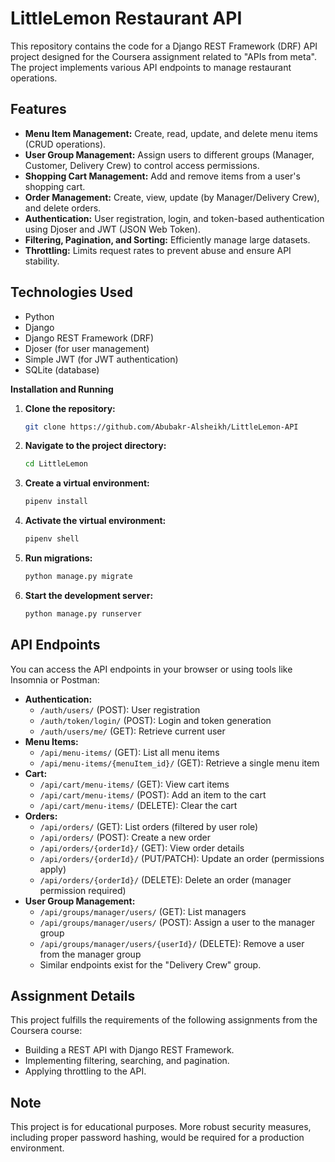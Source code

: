 # LittleLemon Restaurant API

This repository contains the code for a Django REST Framework (DRF) API project designed for the Coursera assignment related to "APIs from meta". The project implements various API endpoints to manage restaurant operations.


## Features

* **Menu Item Management:** Create, read, update, and delete menu items (CRUD operations).
* **User Group Management:** Assign users to different groups (Manager, Customer, Delivery Crew) to control access permissions.
* **Shopping Cart Management:**  Add and remove items from a user's shopping cart.
* **Order Management:** Create, view, update (by Manager/Delivery Crew), and delete orders.
* **Authentication:** User registration, login, and token-based authentication using Djoser and JWT (JSON Web Token).
* **Filtering, Pagination, and Sorting:**  Efficiently manage large datasets.
* **Throttling:** Limits request rates to prevent abuse and ensure API stability.

## Technologies Used

* Python
* Django
* Django REST Framework (DRF)
* Djoser (for user management)
* Simple JWT (for JWT authentication)
* SQLite (database)


**Installation and Running**

1. **Clone the repository:** 
   ```bash
   git clone https://github.com/Abubakr-Alsheikh/LittleLemon-API
   ```
2. **Navigate to the project directory:** 
   ```bash
   cd LittleLemon
   ```
3. **Create a virtual environment:** 
   ```bash
   pipenv install
   ```
4. **Activate the virtual environment:** 
   ```bash
   pipenv shell
   ```
5. **Run migrations:** 
   ```bash
   python manage.py migrate 
   ```
6. **Start the development server:**
   ```bash
   python manage.py runserver
   ```

## API Endpoints

You can access the API endpoints in your browser or using tools like Insomnia or Postman:

* **Authentication:**
    - `/auth/users/` (POST): User registration
    - `/auth/token/login/` (POST):  Login and token generation
    - `/auth/users/me/` (GET):  Retrieve current user
* **Menu Items:**
    - `/api/menu-items/` (GET): List all menu items
    - `/api/menu-items/{menuItem_id}/` (GET): Retrieve a single menu item
* **Cart:**
    - `/api/cart/menu-items/` (GET): View cart items
    - `/api/cart/menu-items/` (POST): Add an item to the cart
    - `/api/cart/menu-items/` (DELETE): Clear the cart
* **Orders:**
    - `/api/orders/` (GET): List orders (filtered by user role)
    - `/api/orders/` (POST): Create a new order
    - `/api/orders/{orderId}/` (GET): View order details
    - `/api/orders/{orderId}/` (PUT/PATCH): Update an order (permissions apply)
    - `/api/orders/{orderId}/` (DELETE): Delete an order (manager permission required)
* **User Group Management:**
    - `/api/groups/manager/users/` (GET):  List managers
    - `/api/groups/manager/users/` (POST): Assign a user to the manager group
    - `/api/groups/manager/users/{userId}/` (DELETE): Remove a user from the manager group 
    - Similar endpoints exist for the "Delivery Crew" group.

## Assignment Details

This project fulfills the requirements of the following assignments from the Coursera course:

*   Building a REST API with Django REST Framework.
*   Implementing filtering, searching, and pagination.
*   Applying throttling to the API.


## Note
This project is for educational purposes. More robust security measures, including proper password hashing, would be required for a production environment.